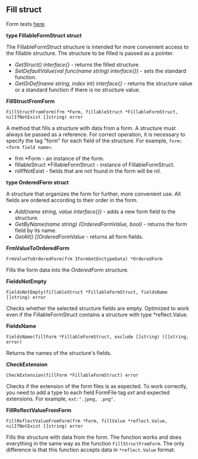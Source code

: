 ## Fill struct

Form tests [here](https://github.com/uwine4850/foozy/tree/master/tests/formtest).

__type FillableFormStruct struct__

The FillableFormStruct structure is intended for more convenient access to the fillable structure.
The structure to be filled is passed as a pointer.

* _GetStruct() interface{}_ - returns the filled structure.<br>
* _SetDefaultValue(val func(name string) interface{})_ - sets the standard function.<br>
* _GetOrDef(name string, index int) interface{}_ - returns the structure value or a standard function if there is no structure value.<br>

__FillStructFromForm__
```
FillStructFromForm(frm *Form, fillableStruct *FillableFormStruct, nilIfNotExist []string) error
```
A method that fills a structure with data from a form.
A structure must always be passed as a reference.
For correct operation, it is necessary to specify the tag "form" for each field of the structure. For example, `form:<form field name>`.
* frm *Form - an instance of the form.
* fillableStruct *FillableFormStruct - instance of FillableFormStruct.
* nilIfNotExist - fields that are not found in the form will be nil.

__type OrderedForm struct__

A structure that organizes the form for further, more convenient use. All fields are ordered according to their order in the form.

* _Add(name string, value interface{})_ - adds a new form field to the structure.<br>
* _GetByName(name string) (OrderedFormValue, bool)_ - returns the form field by its name.<br>
* _GetAll() []OrderedFormValue_ - returns all form fields.<br>

__FrmValueToOrderedForm__
```
FrmValueToOrderedForm(frm IFormGetEnctypeData) *OrderedForm
```
Fills the form data into the *OrderedForm* structure.

__FieldsNotEmpty__
```
FieldsNotEmpty(fillableStruct *FillableFormStruct, fieldsName []string) error
```
Checks whether the selected structure fields are empty.
Optimized to work even if the FillableFormStruct contains a structure with type *reflect.Value.

__FieldsName__
```
FieldsName(fillForm *FillableFormStruct, exclude []string) ([]string, error)
```
Returns the names of the structure's fields.

__CheckExtension__
```
CheckExtension(fillForm *FillableFormStruct) error
```
Checks if the extension of the form files is as expected. To work correctly, you need to add a type to each field 
FormFile tag *ext* and expected extensions. For example, `ext:".jpeg, .png"`.

__FillReflectValueFromForm__
```
FillReflectValueFromForm(frm *Form, fillValue *reflect.Value, nilIfNotExist []string) error
```
Fills the structure with data from the form.
The function works and does everything in the same way as the function `FillStructFromForm`.
The only difference is that this function accepts data in `*reflect.Value` format.